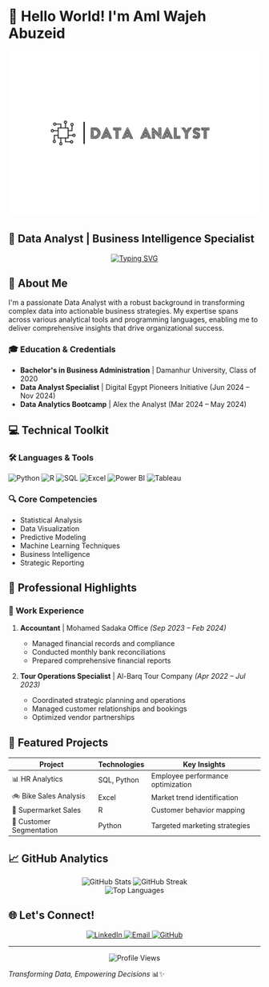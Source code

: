 # 👋 Hello World! I'm Aml Wajeh Abuzeid

<div align="center">
  <img src="https://github.com/aml-wajeh/aml-wajeh/blob/main/WhatsApp%20Image%202024-12-06%20at%2013.44.05_09cbed73.jpg" alt="Data Analytics Banner" width="700" height="auto">
</div>

## 🌟 Data Analyst | Business Intelligence Specialist

<div align="center">
  <a href="https://git.io/typing-svg">
    <img src="https://readme-typing-svg.herokuapp.com?font=Fira+Code&weight=600&size=25&duration=4000&pause=1000&color=2C95FF&center=true&vCenter=true&width=600&lines=Data+Analyst+%7C+Problem+Solver;Business+Intelligence+Expert;Transforming+Data+into+Insights" alt="Typing SVG" />
  </a>
</div>

## 🚀 About Me

I'm a passionate Data Analyst with a robust background in transforming complex data into actionable business strategies. My expertise spans across various analytical tools and programming languages, enabling me to deliver comprehensive insights that drive organizational success.

### 🎓 Education & Credentials
- **Bachelor's in Business Administration** | Damanhur University, Class of 2020
- **Data Analyst Specialist** | Digital Egypt Pioneers Initiative (Jun 2024 – Nov 2024)
- **Data Analytics Bootcamp** | Alex the Analyst (Mar 2024 – May 2024)

## 💻 Technical Toolkit

### 🛠 Languages & Tools
![Python](https://img.shields.io/badge/Python-3776AB?style=for-the-badge&logo=python&logoColor=white)
![R](https://img.shields.io/badge/R-276DC3?style=for-the-badge&logo=r&logoColor=white)
![SQL](https://img.shields.io/badge/SQL-4479A1?style=for-the-badge&logo=postgresql&logoColor=white)
![Excel](https://img.shields.io/badge/Microsoft_Excel-217346?style=for-the-badge&logo=microsoft-excel&logoColor=white)
![Power BI](https://img.shields.io/badge/Power_BI-F2C811?style=for-the-badge&logo=power-bi&logoColor=black)
![Tableau](https://img.shields.io/badge/Tableau-E97627?style=for-the-badge&logo=tableau&logoColor=white)

### 🔍 Core Competencies
- Statistical Analysis
- Data Visualization
- Predictive Modeling
- Machine Learning Techniques
- Business Intelligence
- Strategic Reporting

## 🌈 Professional Highlights

### 💼 Work Experience
1. **Accountant** | Mohamed Sadaka Office *(Sep 2023 – Feb 2024)*
   - Managed financial records and compliance
   - Conducted monthly bank reconciliations
   - Prepared comprehensive financial reports

2. **Tour Operations Specialist** | Al-Barq Tour Company *(Apr 2022 – Jul 2023)*
   - Coordinated strategic planning and operations
   - Managed customer relationships and bookings
   - Optimized vendor partnerships

## 🚀 Featured Projects

<div align="center">

| Project | Technologies | Key Insights |
|---------|--------------|--------------|
| 📊 HR Analytics | SQL, Python | Employee performance optimization |
| 🚲 Bike Sales Analysis | Excel | Market trend identification |
| 🏪 Supermarket Sales | R | Customer behavior mapping |
| 🏦 Customer Segmentation | Python | Targeted marketing strategies |

</div>

## 📈 GitHub Analytics

<div align="center">
  <img src="https://github-readme-stats.vercel.app/api?username=aml-wajeh&show_icons=true&theme=radical" alt="GitHub Stats" width="48%"/>
  <img src="https://github-readme-streak-stats.herokuapp.com/?user=aml-wajeh&theme=radical" alt="GitHub Streak" width="48%"/>
</div>

<div align="center">
  <img src="https://github-readme-stats.vercel.app/api/top-langs/?username=aml-wajeh&layout=compact&theme=radical" alt="Top Languages" width="48%"/>
</div>

## 🌐 Let's Connect!

<div align="center">
  <a href="https://www.linkedin.com/in/aml-wajeh-b40990183">
    <img src="https://img.shields.io/badge/LinkedIn-0A66C2?style=for-the-badge&logo=linkedin&logoColor=white" alt="LinkedIn"/>
  </a>
  <a href="mailto:aml.wajeh24@gmail.com">
    <img src="https://img.shields.io/badge/Email-D14836?style=for-the-badge&logo=gmail&logoColor=white" alt="Email"/>
  </a>
  <a href="https://github.com/aml-wajeh">
    <img src="https://img.shields.io/badge/GitHub-181717?style=for-the-badge&logo=github&logoColor=white" alt="GitHub"/>
  </a>
</div>

---

<div align="center">
  <img src="https://komarev.com/ghpvc/?username=aml-wajeh&color=blueviolet" alt="Profile Views"/>
</div>

*Transforming Data, Empowering Decisions* 📊✨
